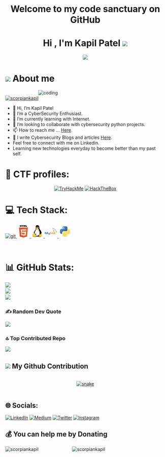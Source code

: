<h1 align="Center">
    <br>
    Welcome to my code sanctuary on GitHub 
  <br>
</h1>


<h1 align="center"><b>Hi , I'm Kapil Patel </b><img src="https://media.giphy.com/media/hvRJCLFzcasrR4ia7z/giphy.gif" width="35"></h1>

<p align="center">
  <a href="https://github.com/DenverCoder1/readme-typing-svg"><img src="https://readme-typing-svg.herokuapp.com?font=Time+New+Roman&color=cyan&size=25&center=true&vCenter=true&width=600&height=100&lines=Cybersecurity+Student,;Bug+Bounty+Hunter,;Content+Writer,;Active+Learner/Researcher..<3"></a>
</p>

# <picture><img src = "https://github.com/scorpiankapil/scorpiankapil/blob/main/Assets/about_me.gif" width = 50px></picture> **About me**

<img align="right" alt="coding" width="400" src="https://media.giphy.com/media/HW3T1wWW3z2Ff2cpXO/giphy.gif">

<p align="left"> <a href="https://twitter.com/scorpiankapil" target="blank"><img src="https://img.shields.io/twitter/follow/scorpiankapil?logo=twitter&style=for-the-badge" alt="scorpiankapil" /></a> </p>

- 👋 Hi, I’m Kapil Patel
- 👀 I’m a CyberSecurity Enthusiast.
- 🌱 I’m currently learning with Internet.
- 💞️ I’m looking to collaborate with 
     cybersecurity python projects.
- 📫 How to reach me ... [Here](https://linktr.ee/scorpiankapil).
- 📝 I write Cybersecurity Blogs and articles [Here](https://medium.com/@scorpiankapil).
- Feel free to connect with me on Linkedin.
- Learning new technologies everyday to 
  become better than my past self.
 

# :triangular_flag_on_post: CTF profiles:

<div align="center">
 <a href="https://tryhackme.com/p/scorpiankapil"><img src="https://tryhackme-badges.s3.amazonaws.com/scorpiankapil.png" alt="TryHackMe"></a>
 <a href="https://app.hackthebox.com/profile/1124741"><img src="https://www.hackthebox.com/badge/image/1124741" alt="HackTheBox"></a>
</div>


# 💻 Tech Stack:
<p align="left"> <a href="https://git-scm.com/" target="_blank" rel="noreferrer"> <img src="https://www.vectorlogo.zone/logos/git-scm/git-scm-icon.svg" alt="git" width="40" height="40"/> </a> <a href="https://www.w3.org/html/" target="_blank" rel="noreferrer"> <img src="https://raw.githubusercontent.com/devicons/devicon/master/icons/html5/html5-original-wordmark.svg" alt="html5" width="40" height="40"/> </a> <a href="https://www.linux.org/" target="_blank" rel="noreferrer"> <img src="https://raw.githubusercontent.com/devicons/devicon/master/icons/linux/linux-original.svg" alt="linux" width="40" height="40"/> </a> <a href="https://www.mysql.com/" target="_blank" rel="noreferrer"> <img src="https://raw.githubusercontent.com/devicons/devicon/master/icons/mysql/mysql-original-wordmark.svg" alt="mysql" width="40" height="40"/> </a> <a href="https://www.python.org" target="_blank" rel="noreferrer"> <img src="https://raw.githubusercontent.com/devicons/devicon/master/icons/python/python-original.svg" alt="python" width="40" height="40"/> </a> </p>

<br>

# 📊 GitHub Stats:
![](https://github-readme-stats.vercel.app/api?username=scorpiankapil&theme=tokyonight&hide_border=false&include_all_commits=true&count_private=false)<br/>
![](https://github-readme-streak-stats.herokuapp.com/?user=scorpiankapil&theme=tokyonight&hide_border=false)<br/>
![](https://github-readme-stats.vercel.app/api/top-langs/?username=scorpiankapil&theme=tokyonight&hide_border=false&include_all_commits=true&count_private=false&layout=compact)
<br>
### ✍️ Random Dev Quote
![](https://quotes-github-readme.vercel.app/api?type=horizontal&theme=tokyonight)
<br>

### 🔝 Top Contributed Repo
![](https://github-contributor-stats.vercel.app/api?username=scorpiankapil&limit=5&theme=tokyonight&combine_all_yearly_contributions=true)

## <img src="https://media.giphy.com/media/iY8CRBdQXODJSCERIr/giphy.gif" width="35"><b> My Github Contribution </b>
<br>

<div align="center">
  <a href="https://github.com/scorpiankapil/scorpiankapil">
  <img  src="https://github.com/scorpiankapil/scorpiankapil/blob/main/Assets/gridsnake.svg"
       alt="snake" /></a>
</div>
</a>
</div>

<br>

## 🌐 Socials:
[![LinkedIn](https://img.shields.io/badge/LinkedIn-%230077B5.svg?logo=linkedin&logoColor=white)](https://linkedin.com/in/https://www.linkedin.com/in/scorpiankapil) [![Medium](https://img.shields.io/badge/Medium-12100E?logo=medium&logoColor=white)](https://medium.com/@scorpiankapil) 
[![Twitter](https://img.shields.io/badge/Twitter-12100E?logo=twitter&logoColor=blue)](https://twitter.com/scorpiankapil)
[![Instagram](https://img.shields.io/badge/Instagram-12100E?logo=instagram&logoColor=red)](https://www.instagram.com/scorpiankapil/)

## 💰 You can help me by Donating
<p><a href="https://www.buymeacoffee.com/scorpiankapil"> <img align="left" src="https://cdn.buymeacoffee.com/buttons/v2/default-yellow.png" height="50" width="210" alt="scorpiankapil" /></a></p>
<p><a href="https://www.paypal.com/paypalme/scorpiankapil"> <img align="left" src="https://github.com/scorpiankapil/scorpiankapil/blob/main/Assets/btn_paywith_primary_l.png" height="50" width="210" alt="scorpiankapil" /></a></p><br><br>

